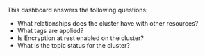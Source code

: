 This dashboard answers the following questions:

- What relationships does the cluster have with other resources?
- What tags are applied?
- Is Encryption at rest enabled on the cluster?
- What is the topic status for the cluster?
